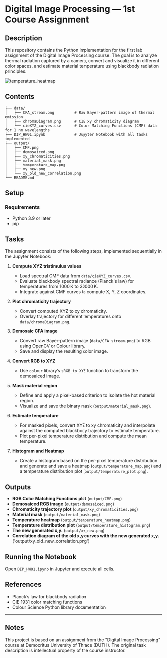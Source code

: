 # Digital Image Processing — 1st Course Assignment

## Description
This repository contains the Python implementation for the first lab assignment of the Digital Image Processing course. The goal is to analyze thermal radiation captured by a camera, convert and visualize it in different color spaces, and estimate material temperature using blackbody radiation principles.

![temperature_heatmap](https://github.com/user-attachments/assets/f49d8b96-4cca-48b8-9227-b0f2e4b39e2d)


## Contents

```plaintext
├── data/
│   ├── CFA_stream.png         # Raw Bayer-pattern image of thermal emission
│   ├── chromaDiagram.png      # CIE xy chromaticity diagram
│   └── cieXYZ_curves.csv      # Color Matching Functions (CMF) data for 1 nm wavelengths
├── DIP_HW01.ipynb             # Jupyter Notebook with all tasks implemented
├── output/
│   ├── CMF.png        
│   ├── demosaiced.png       
│   ├── xy_chromaticities.png 
│   ├── material_mask.png     
│   ├── temperature_map.png    
│   ├── xy_new.png
│   └── xy_old_new_correlation.png  
└── README.md                
```

## Setup

### Requirements
- Python 3.9 or later
- pip

## Tasks

The assignment consists of the following steps, implemented sequentially in the Jupyter Notebook:

1. **Compute XYZ tristimulus values**
   - Load spectral CMF data from `data/cieXYZ_curves.csv`.
   - Evaluate blackbody spectral radiance (Planck's law) for temperatures from 1000 K to 30000 K.
   - Integrate against CMF curves to compute X, Y, Z coordinates.

2. **Plot chromaticity trajectory**
   - Convert computed XYZ to xy chromaticity.
   - Overlay trajectory for different temperatures onto `data/chromaDiagram.png`.

3. **Demosaic CFA image**
   - Convert raw Bayer-pattern image (`data/CFA_stream.png`) to RGB using OpenCV or Colour library.
   - Save and display the resulting color image.

4. **Convert RGB to XYZ**
   - Use `colour` library’s `sRGB_to_XYZ` function to transform the demosaiced image.

5. **Mask material region**
   - Define and apply a pixel-based criterion to isolate the hot material region.
   - Visualize and save the binary mask (`output/material_mask.png`).

6. **Estimate temperature**
   - For masked pixels, convert XYZ to xy chromaticity and interpolate against the computed blackbody trajectory to estimate temperature.
   - Plot per-pixel temperature distribution and compute the mean temperature.
     
7. **Histogram and Heatmap**
   - Create a histogram based on the per-pixel temperature distribution and generate and save a heatmap (`output/temperature_map.png`) and a temperature distribution plot (`output/temperature_plot.png`).

## Outputs
- **RGB Color Matching Functions plot** (`output/CMF.png`)
- **Demosaiced RGB image** (`output/demosaiced.png`)
- **Chromaticity trajectory plot** (`output/xy_chromaticities.png`)
- **Material mask** (`output/material_mask.png`)
- **Temperature heatmap** (`output/temperature_heatmap.png`)
- **Temperature distribution plot** (`output/temperature_histogram.png`)
- **The new generated x,y.** (`output/xy_new.png`)
- **Correlation diagram of the old x,y curves with the new generated x,y.** ('output/xy_old_new_correlation.png')

## Running the Notebook
Open `DIP_HW01.ipynb` in Jupyter and execute all cells.

## References
- Planck’s law for blackbody radiation
- CIE 1931 color matching functions
- Colour Science Python library documentation

---
## Notes
This project is based on an assignment from the "Digital Image Processing" course at Democritus University of Thrace (DUTH). The original task description is intellectual property of the course instructor.
